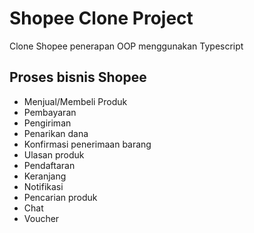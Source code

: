 # Shopee Clone Project
Clone Shopee penerapan OOP menggunakan Typescript

## Proses bisnis Shopee

- Menjual/Membeli Produk
- Pembayaran
- Pengiriman
- Penarikan dana
- Konfirmasi penerimaan barang
- Ulasan produk
- Pendaftaran
- Keranjang
- Notifikasi
- Pencarian produk
- Chat
- Voucher

